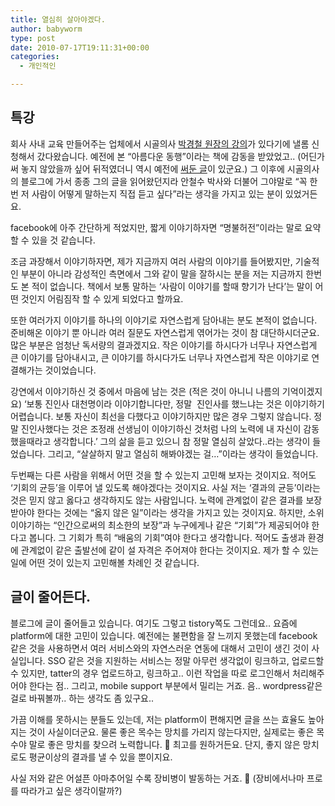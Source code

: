 ```yaml
---
title: 열심히 살아야겠다.
author: babyworm
type: post
date: 2010-07-17T19:11:31+00:00
categories:
  - 개인적인

---
```

## 특강
회사 사내 교육 만들어주는 업체에서 시골의사 <a href="http://www.hunet.co.kr/Goldclass/Special/View2.aspx?noteNum=114" target="_blank">박경철 원장의 강의</a>가 있다기에 낼롬 신청해서 갔다왔습니다.
예전에 본 “아름다운 동행”이라는 책에 감동을 받았었고.. (어딘가 써 놓지 않았을까 싶어 뒤적였더니 역시 예전에 <a href="http://babyworm.net/tatter/315?category=7" target="_blank">써둔 글</a>이 있군요.) 그 이후에 시골의사의 블로그에 가서 종종 그의 글을 읽어왔던지라 안철수 박사와 더불어 그야말로 “꼭 한번 저 사람이 어떻게 말하는지 직접 듣고 싶다”라는 생각을 가지고 있는 분이 있었거든요.

facebook에 아주 간단하게 적었지만, 짧게 이야기하자면 “명불허전”이라는 말로 요약할 수 있을 것 같습니다.

조금 과장해서 이야기하자면, 제가 지금까지 여러 사람의 이야기를 들어봤지만, 기술적인 부분이 아니라 감성적인 측면에서 그와 같이 말을 잘하시는 분을 저는 지금까지 한번도 본 적이 없습니다. 책에서 보통 말하는 ‘사람이 이야기를 할때 향기가 난다’는 말이 어떤 것인지 어림짐작 할 수 있게 되었다고 할까요.

또한 여러가지 이야기를 하나의 이야기로 자연스럽게 담아내는 분도 본적이 없습니다. 준비해온 이야기 뿐 아니라 여러 질문도 자연스럽게 엮어가는 것이 참 대단하시더군요. 많은 부분은 엄청난 독서량의 결과겠지요. 작은 이야기를 하시다가 너무나 자연스럽게 큰 이야기를 담아내시고, 큰 이야기를 하시다가도 너무나 자연스럽게 작은 이야기로 연결해가는 것이었습니다.

강연에서 이야기하신 것 중에서 마음에 남는 것은 (적은 것이 아니니 나름의 기억이겠지요) ‘보통 진인사 대천명이라 이야기합니다만, 정말  진인사를 했느냐는 것은 이야기하기 어렵습니다. 보통 자신이 최선을 다했다고 이야기하지만 많은 경우 그렇지 않습니다. 정말 진인사했다는 것은 조정래 선생님이 이야기하신 것처럼 나의 노력에 내 자신이 감동했을때라고 생각합니다.’ 그의 삶을 듣고 있으니 참 정말 열심히 살았다..라는 생각이 들었습니다. 그리고, “살살하지 말고 열심히 해봐야겠는 걸…”이라는 생각이 들었습니다.

두번째는 다른 사람을 위해서 어떤 것을 할 수 있는지 고민해 보자는 것이지요. 적어도 ‘기회의 균등’을 이루어 낼 있도록 해야겠다는 것이지요.
사실 저는 ‘결과의 균등’이라는 것은 믿지 않고 옳다고 생각하지도 않는 사람입니다. 노력에 관계없이 같은 결과를 보장받아야 한다는 것에는 “옳지 않은 일”이라는 생각을 가지고 있는 것이지요. 하지만, 소위 이야기하는 “인간으로써의 최소한의 보장”과 누구에게나 같은 “기회”가 제공되어야 한다고 봅니다.
그 기회가 특히 “배움의 기회”여야 한다고 생각합니다. 적어도 출생과 환경에 관계없이 같은 출발선에 같이 설 자격은 주어져야 한다는 것이지요.
제가 할 수 있는 일에 어떤 것이 있는지 고민해볼 차례인 것 같습니다.

## 글이 줄어든다.
블로그에 글이 줄어들고 있습니다.
여기도 그렇고 tistory쪽도 그런데요.. 요즘에 platform에 대한 고민이 있습니다. 예전에는 불편함을 잘 느끼지 못했는데 facebook같은 것을 사용하면서 여러 서비스와의 자연스러운 연동에 대해서 고민이 생긴 것이 사실입니다. SSO 같은 것을 지원하는 서비스는 정말 아무런 생각없이 링크하고, 업로드할 수 있지만, tatter의 경우 업로드하고, 링크하고.. 이런 작업을 따로 로그인해서 처리해주어야 한다는 점.. 그리고, mobile support 부분에서 밀리는 거죠.
음.. wordpress같은 걸로 바꿔볼까.. 하는 생각도 좀 있구요..

가끔 이해를 못하시는 분들도 있는데, 저는 platform이 편해지면 글을 쓰는 효율도 높아지는 것이 사실이더군요. 물론 좋은 목수는 망치를 가리지 않는다지만, 실제로는 좋은 목수야 말로 좋은 망치를 찾으려 노력합니다. 🙂 최고를 원하거든요.
단지, 좋지 않은 망치로도 평균이상의 결과를 낼 수 있을 뿐이지요.

사실 저와 같은 어설픈 아마추어일 수록 장비병이 발동하는 거죠. 🙂 (장비에서나마 프로를 따라가고 싶은 생각이랄까?)
